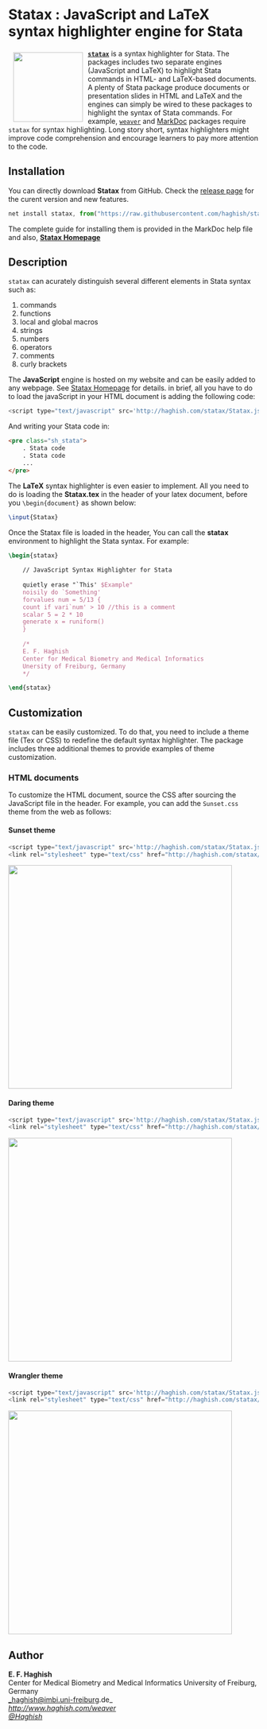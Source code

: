 # Statax : JavaScript and LaTeX syntax highlighter engine for Stata

<a href="http://haghish.com/statax"><img src="./images/Statax.png" align="left" width="140" hspace="10" vspace="6"></a>

[__`statax`__](http://haghish.com/statax) is a syntax highlighter for Stata. The packages includes two separate engines (JavaScript and LaTeX) to highlight Stata commands in HTML- and LaTeX-based documents. A plenty of Stata package produce documents or presentation slides in HTML and LaTeX and the engines can simply be wired to these packages to highlight the syntax of Stata commands. For example, 
[`weaver`](http://haghish.com/weaver) and [MarkDoc](http://haghish.com/markdoc) packages require `statax` for syntax highlighting. 
Long story short, syntax highlighters might improve code comprehension and encourage learners to pay more attention to the 
code. 

Installation
------------

You can directly download __Statax__ from GitHub. Check the [release page](https://github.com/haghish/Statax/releases) for the curent version and new features. 
  
```js
net install statax, from("https://raw.githubusercontent.com/haghish/statax/master/")
```
    
The complete guide for installing them is provided in the MarkDoc help file and also, 
[__Statax Homepage__ ](http://www.haghish.com/statax/statax.php)


Description
------------

`statax` can acurately distinguish several different elements in Stata syntax such as:

1. commands
2. functions
3. local and global macros
4. strings
4. numbers
5. operators
6. comments
7. curly brackets


The __JavaScript__ engine is hosted on my website and can be easily added to any webpage. 
See [Statax Homepage](http://www.haghish.com/statax/statax.php) for details. in brief, 
all you have to do to load the javaScript in your HTML document is adding the following code:

```js
<script type="text/javascript" src='http://haghish.com/statax/Statax.js'></script>
```

And writing your Stata code in:

```html
<pre class="sh_stata">
	. Stata code
	. Stata code
	...
</pre>
```


The __LaTeX__ syntax highlighter is even easier to implement. All you need to do is loading the __Statax.tex__ in the header of your latex document, before you `\begin{document}` as shown below:

```latex
\input{Statax}
```

Once the Statax file is loaded in the header, You can call the __statax__ environment to highlight the Stata syntax.
For example:

```latex
\begin{statax}
	
	// JavaScript Syntax Highlighter for Stata
	
	quietly erase "`This' $Example"
	noisily do `Something'
	forvalues num = 5/13 {
	count if vari`num' > 10 //this is a comment
	scalar 5 = 2 * 10 
	generate x = runiform()
	}
	
	/*
	E. F. Haghish
	Center for Medical Biometry and Medical Informatics
	Unersity of Freiburg, Germany
	*/

\end{statax}
```
	
Customization
-------------

`statax` can be easily customized. To do that, you need to include a theme file (Tex or CSS) to redefine the default syntax highlighter. The package includes three additional themes to provide examples of theme customization. 

### HTML documents

To customize the HTML document, source the CSS after sourcing the JavaScript file in the header. For example, you can add the `Sunset.css` theme from the web as follows:

#### Sunset theme

```js
<script type="text/javascript" src='http://haghish.com/statax/Statax.js'></script>
<link rel="stylesheet" type="text/css" href="http://haghish.com/statax/CSS/Sunset.css">
```

<img src="./images/Sunset.png" align="center" width="450">

#### Daring theme

```js
<script type="text/javascript" src='http://haghish.com/statax/Statax.js'></script>
<link rel="stylesheet" type="text/css" href="http://haghish.com/statax/CSS/Daring.css">
```

<img src="./images/Daring.png" align="center" width="450">


#### Wrangler theme

```js
<script type="text/javascript" src='http://haghish.com/statax/Statax.js'></script>
<link rel="stylesheet" type="text/css" href="http://haghish.com/statax/CSS/Wrangler.css">
```

<img src="./images/Wrangler.png" align="center" width="450">

Author
------
  **E. F. Haghish**  
  Center for Medical Biometry and Medical Informatics
  University of Freiburg, Germany      
  _haghish@imbi.uni-freiburg.de_     
  _http://www.haghish.com/weaver_  
  _[@Haghish](https://twitter.com/Haghish)_   
  

    





